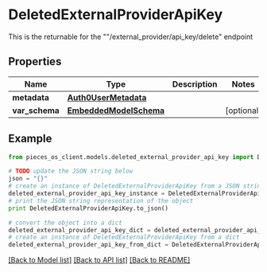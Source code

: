 # DeletedExternalProviderApiKey

This is the returnable for the \"\"/external_provider/api_key/delete\" endpoint

## Properties
Name | Type | Description | Notes
------------ | ------------- | ------------- | -------------
**metadata** | [**Auth0UserMetadata**](Auth0UserMetadata.md) |  | 
**var_schema** | [**EmbeddedModelSchema**](EmbeddedModelSchema.md) |  | [optional] 

## Example

```python
from pieces_os_client.models.deleted_external_provider_api_key import DeletedExternalProviderApiKey

# TODO update the JSON string below
json = "{}"
# create an instance of DeletedExternalProviderApiKey from a JSON string
deleted_external_provider_api_key_instance = DeletedExternalProviderApiKey.from_json(json)
# print the JSON string representation of the object
print DeletedExternalProviderApiKey.to_json()

# convert the object into a dict
deleted_external_provider_api_key_dict = deleted_external_provider_api_key_instance.to_dict()
# create an instance of DeletedExternalProviderApiKey from a dict
deleted_external_provider_api_key_from_dict = DeletedExternalProviderApiKey.from_dict(deleted_external_provider_api_key_dict)
```
[[Back to Model list]](../README.md#documentation-for-models) [[Back to API list]](../README.md#documentation-for-api-endpoints) [[Back to README]](../README.md)


